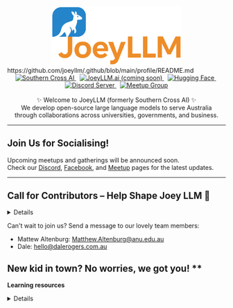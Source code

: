 <!-- title pic -->
<div align="center">
  <img src="https://github.com/joeyllm/.github/blob/main/profile/pics/title_pic.png"
       alt="JoeyLLM"
       style="width: 300px; max-width: 100%; height: auto;">
</div>
<!-- title pic -->
https://github.com/joeyllm/.github/blob/main/profile/README.md
<!-- badges -->
<div align="center">
  <!-- Current site -->
  <a href="https://southerncross.ai" alt="Southern Cross AI">
    <img alt="Southern Cross AI" src="https://img.shields.io/website?url=https%3A%2F%2Fsoutherncross.ai&up_message=Website&up_color=gray&style=flat&label=%E2%9C%B8%20Southern%20Cross%20AI&labelColor=purple&color=gray"/>
  </a>
  &nbsp;
  <!-- Coming soon -->
  <a href="https://joeyllm.ai" alt="JoeyLLM.ai (coming soon)">
    <img alt="JoeyLLM.ai (coming soon)" src="https://img.shields.io/badge/joeyllm.ai-coming%20soon-orange?style=flat&label=JoeyLLM.ai&labelColor=black&color=orange"/>
  </a>
  &nbsp;
  <a href="https://huggingface.co/SouthernCrossAI" alt="Hugging Face">
    <img alt="Hugging Face" src="https://img.shields.io/website?url=https%3A%2F%2Fhuggingface.co%2FSouthernCrossAI&up_message=Models%20%26%20Datasets&up_color=gray&style=flat&logo=huggingface&logoColor=white&label=Hugging%20Face&labelColor=yellow&color=gray"/>
  </a>
  &nbsp;
  <a href="https://discord.gg/nvVkJShz6K" alt="Discord Server">
    <img alt="Discord Server" src="https://img.shields.io/discord/1211168857746833408?style=flat&logo=Discord&logoColor=white&label=Discord%20Server&labelColor=blue&color=gray"/>
  </a>
  &nbsp;
  <a href="https://www.meetup.com/nlp-aiwizardsofoz/" alt="Meetup Group">
    <img alt="Meetup Group" src="https://img.shields.io/website?url=https%3A%2F%2Fwww.meetup.com%2Fnlp-aiwizardsofoz%2F&up_message=Events&up_color=gray&style=flat&logo=meetup&label=Meetup%20Group&labelColor=red&color=gray"/>
  </a>
</div>
<!-- badges -->

<br>

<!-- bio -->
<div align="center">
  ✨ Welcome to JoeyLLM (formerly Southern Cross AI) ✨ <br>
  We develop open-source large language models to serve Australia <br>
  through collaborations across universities, governments, and business.
</div>
<!-- bio -->

------

## Join Us for Socialising!

Upcoming meetups and gatherings will be announced soon.  
Check our [Discord](https://discord.gg/hcAUDRMNry), [Facebook](https://www.facebook.com/), and [Meetup](https://www.meetup.com/nlp-aiwizardsofoz/) pages for the latest updates.  

------

## Call for Contributors – Help Shape Joey LLM 🦘
<details>

We’re rebranding from Southern Cross AI to **Joey LLM**.  
This is a fresh start with clearer focus, real resources (GPUs + data pipelines), and stronger foundations.  
You don’t need to be an expert — just willing to get in and learn.  

### Technical Maintainers
- **System Maintainer 🖥️**  
  - Oversee overall architecture and infrastructure.  
  - Help set up training environments, servers, and deployment workflows.  

- **Model Maintainer 🤖**  
  - Train, fine-tune, and run inference with Joey LLM.  
  - Work with PyTorch, distributed training, and optimisation.  

- **Web Interface Maintainer 🌐**  
  - Build and maintain the web app, APIs, and demos.  
  - Ensure clean, user-friendly access to Joey LLM.  

- **Data Maintainer 📊**  
  - Collect, clean, and filter Australian-relevant datasets.  
  - Develop and maintain data pipelines for training and evaluation.  

### Support Maintainers
- **Docs Maintainer 📖**  
  - Create and maintain guides, tutorials, and onboarding material.  
  - Help new contributors ramp up quickly.  

- **Community Maintainer 🎤**  
  - Manage meetups, Discord, and Hugging Face presence.  
  - Keep the community engaged and updated.  

</details>

Can't wait to join us? Send a message to our lovely team members:
- Mattew Altenburg: Matthew.Altenburg@anu.edu.au
- Dale: hello@dalerogers.com.au

  
</details>

## New kid in town? No worries, we got you! **
**Learning resources**
<details>
  
### Onboard LLMs
- 🏃‍♀️ Speed run some basic knowledge
  - Play and visualise LLMs with [LLM Visualization](https://bbycroft.net/llm) created by [Brendan Bycroft](https://bbycroft.net).
  - Enjoy transformer videos made by [3Blue1Brown](https://www.youtube.com/@3blue1brown):
    - [But what is a GPT? Visual intro to transformers | Chapter 5, Deep Learning](https://youtu.be/wjZofJX0v4M?si=po4M6fKWN9FfGRiP)
    - [Attention in transformers, visually explained | Chapter 6, Deep Learning](https://youtu.be/eMlx5fFNoYc?si=K7l4Ur39Shrpjc0u)
  - Read these awesome articles from real human intelligence 📜
    - [LLM Basics: Embedding Spaces - Transformer Token Vectors Are Not Points in Space](https://www.lesswrong.com/posts/pHPmMGEMYefk9jLeh/llm-basics-embedding-spaces-transformer-token-vectors-are) from [Nicky Pochinkov](https://nicky.pro/).
    - [A Gentle Introduction to Positional Encoding in Transformer Models, Part 1](https://machinelearningmastery.com/a-gentle-introduction-to-positional-encoding-in-transformer-models-part-1/) from [Jason Brownlee](https://machinelearningmastery.com/about/).
   
- 🛠️ Build one from scratch
  - Follow one of tutorial videos from [Andrej Karpathy](https://karpathy.ai) (former OpenAI research scientist):
    - [Let's reproduce GPT-2 (124M)](https://youtu.be/l8pRSuU81PU?si=kG4f73h7uLp9_qnf)
    - [Let's build the GPT Tokenizer](https://youtu.be/zduSFxRajkE?si=NiH9GXkjqrlsFYSw)
    - [Let's build GPT: from scratch, in code, spelled out.](https://youtu.be/kCc8FmEb1nY?si=6TLrOibEbIY9iorF)

- 📜 Read some simple yet functional repos
  - [minGPT](https://github.com/karpathy/minGPT): A small, clean, interpretable and educational GPT re-implementated in PyTorch.
  - [nanoGPT](https://github.com/karpathy/nanoGPT): The simplest, fastest repository for training/finetuning medium-sized GPTs. A rewrite of [minGPT](https://github.com/karpathy/minGPT).
  - [build-nanogpt](https://github.com/karpathy/build-nanogpt): Walk through step-by-step and clean GitHub commits to slowly build a [nanoGPT](https://github.com/karpathy/nanoGPT).
  - [nano-llama31](https://github.com/karpathy/nano-llama31): A minimal, dependency-free implementation of the Llama 3.1 architecture.

### LLM Battleground
- ⚔️ Compare performance of the latest LLMs
  - [LLM Leaderboard](https://www.vellum.ai/llm-leaderboard) from [vellum](https://www.vellum.ai)
  - [Independent analysis of AI models and API providers](https://artificialanalysis.ai) from [Artifical Analysis](https://artificialanalysis.ai) 
  - [The LLM Index](https://sapling.ai/llm/index) from [Sapling](https://sapling.ai)
  - [open-llm-leaderboard](https://huggingface.co/spaces/open-llm-leaderboard/open_llm_leaderboard) from [Open LLM Leaderboard](https://huggingface.co/open-llm-leaderboard)
  - [The Big Benchmarks Collection](https://huggingface.co/collections/open-llm-leaderboard/the-big-benchmarks-collection-64faca6335a7fc7d4ffe974a) from [Open LLM Leaderboard](https://huggingface.co/open-llm-leaderboard)

### LLM Playground
- 🎮 Good visualisation is all you need
  - [WizMap](https://poloclub.github.io/wizmap/) from [Polo Club of Data Science @ Georgia Tech](https://poloclub.github.io/) for visualising large-scale token embeddings.
  - [Dodrio](https://poloclub.github.io/dodrio/) from [Polo Club of Data Science @ Georgia Tech](https://poloclub.github.io/) for attention head summarization and semantic and syntactic knowledge contexts from transformer models.

### Misc
- 📦 Interesting topics and other stuffs
  - [ChatGPT: 30 Year History | How AI Learned to Talk](https://youtu.be/OFS90-FX6pg?si=5yf0OhqKnRaeO2js) from [Art of the Problem](https://www.youtube.com/@ArtOfTheProblem) on YouTube.
  - [The moment we stopped understanding AI [AlexNet]](https://youtu.be/UZDiGooFs54?si=g3HnvENUDFNW47NE) from [Welch Lab](https://www.youtube.com/@WelchLabsVideo) on YouTube.
  - [CNN Explainer](https://poloclub.github.io/cnn-explainer/) from [Polo Club of Data Science @ Georgia Tech](https://poloclub.github.io/) for helping non-experts learn about Convolutional Neural Networks (CNNs).
  - [NeuroCartography](https://poloclub.github.io/neuro-cartography/) and [Summit](https://fredhohman.com/summit/) from [Polo Club of Data Science @ Georgia Tech](https://poloclub.github.io/) for visualising image embeddings from ImageNet.

</details>
